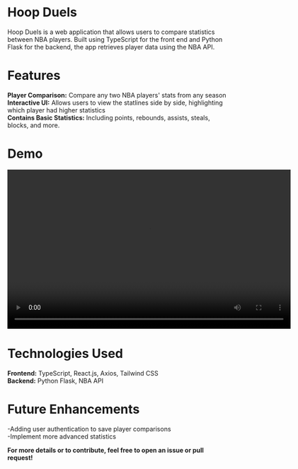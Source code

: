 # Hoop Duels

Hoop Duels is a web application that allows users to compare statistics
between NBA players. Built using TypeScript for the front end and Python Flask for the 
backend, the app retrieves player data using the NBA API.

# Features
**Player Comparison:** Compare any two NBA players' stats from any season<br>
**Interactive UI:** Allows users to view the statlines side by side, highlighting which player had higher statistics<br>
**Contains Basic Statistics:** Including points, rebounds, assists, steals, blocks, and more.

# Demo
<video width="640" height="360" controls>
  <source src="https://github.com/abdelrmobarak/hoopduels/raw/main/app/example.mp4" type="video/mp4">
  Your browser does not support the video tag.
</video>

# Technologies Used
**Frontend:** TypeScript, React.js, Axios, Tailwind CSS<br>
**Backend:** Python Flask, NBA API

# Future Enhancements
-Adding user authentication to save player comparisons<br>
-Implement more advanced statistics

**For more details or to contribute, feel free to open an issue or pull request!**
